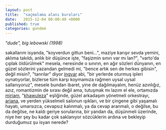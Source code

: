 ```yaml
---
layout: post
title:  "saçmalama alanı buraları"
date:   2015-12-04 00:00:40 +0000
published: true
categories: gündem
---
```


_"dude", big lebowski (1998)_

sakallarım isyanda, "koyverdun gittun beni...", maziye karışır sevda yemini, aklıma takıldı, anlık bir düşünce işte, "faşizmin sınırı var mı lan?", "varto'da çıplak öldürülmek" mesela, neresinde o sınırın, en ağır sözleri dünyanın, en güzel sözlerini yazandan gelmedi mi, "bence artık sen de herkes gibisin", değil misin?, "tanrılar" diyor <a href="https://www.facebook.com/ingvarambjoernsen/" target="_blank" rel="noopener">ingvar</a> abi, "bir yerlerde oturmuş ipleri oynatıyorlar, bizlerse tüm karşı koymamıza rağmen uysal uysal sallanıyoruz", mesele bundan ibaret, yine de dağılmayalım, henüz azınlığız, azız, romantizmin de sırası değil ama, tutuşmak mı lazım el ele, ortamızda <a href="https://en.wikipedia.org/wiki/Miriam_Makeba" target="_blank" rel="noopener">miriam</a>, "<a href="https://www.youtube.com/watch?v=Fqdcz0eYLSQ" target="_blank" rel="noopener">khawuleza</a>" eşliğinde, güzel arkadaşım yönetmeli orkestrayı, <a href="https://www.instagram.com/arianadelawari/" target="_blank" rel="noopener">ariana</a>, ve yerden yükselmeli salonun ışıkları, ve bir çingene gibi yaşamalı hayatı, umarsızca, cevapsız kalınmalı, ya da cevap aranmalı, o değilse, bu da değilse, ne kaldı geriye sorularına, bir yandan da, düşünmeli üzerinde, niye her şey bu kadar çok saklanıyor sözcüklerin ardına ve bekleyip durduğumuz şu isyan nerede?